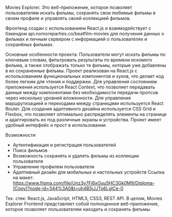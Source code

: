 Movies Explorer. Это веб-приложение, которое позволяет пользователям искать фильмы, сохранять свои любимые фильмы в своем профиле и управлять своей коллекцией фильмов.

Фронтенд создан с использованием React.js и взаимодействует с бэкендом api.nomoreparties.co/beatfilm-movies для получения данных о фильмах и личным сервером с информацией о пользователях и сохранёных фильмах.

Основные особенности проекта:
Пользователи могут искать фильмы по ключевым словам, фильтровать результаты по времени искомого фильма, а также отображать только те фильмы, которые уже добавлены в их сохраненные фильмы.
Проект реализован на React.js с использованием функциональных компонентов и хуков, что делает код более легким для чтения и поддержки.
Для управления состоянием приложения используется React Context, что позволяет передавать данные между компонентами без необходимости передачи пропсов через несколько уровней вложенности.
Для управления маршрутизацией и переходами между страницами используется React Router.
Для создания адаптивного дизайна используется CSS Grid и Flexbox, что позволяет оптимально распределять элементы на странице и адаптировать их под различные экраны и устройства.
Проект имеет удобный интерфейс и прост в использовании.

Возможности
- Аутентификация и регистрация пользователей
- Поиск фильмов
- Возможность сохранять и удалять фильмы из коллекции пользователя
- Управление профилем пользователя
- Адаптивный дизайн для мобильных и настольных устройств
Ссылка на макет: https://www.figma.com/file/Unz3v7Fi6xOuu5HC3Gk0M9/Diploma-(Copy)?node-id=344%3A0&t=uh4B5jJJTo6LglCe-0

Тех. стек: React.js, JavaScript, HTML5, CSS3, REST API.
В целом, Movies Explorer Frontend представляет собой полноценное веб-приложение, которое позволяет пользователям находить и сохранять фильмы.


